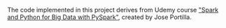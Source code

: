 The code implemented in this project derives from Udemy course 
["Spark and Python for Big Data with PySpark"](https://www.udemy.com/course/spark-and-python-for-big-data-with-pyspark/),
created by Jose Portilla.